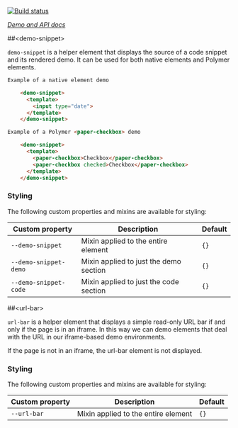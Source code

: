 
<!---

This README is automatically generated from the comments in these files:
demo-snippet.html  url-bar.html

Edit those files, and our readme bot will duplicate them over here!
Edit this file, and the bot will squash your changes :)

The bot does some handling of markdown. Please file a bug if it does the wrong
thing! https://github.com/PolymerLabs/tedium/issues

-->

[![Build status](https://travis-ci.org/PolymerElements/iron-demo-helpers.svg?branch=master)](https://travis-ci.org/PolymerElements/iron-demo-helpers)

_[Demo and API docs](https://elements.polymer-project.org/elements/iron-demo-helpers)_


##&lt;demo-snippet&gt;

`demo-snippet` is a helper element that displays the source of a code snippet and
its rendered demo. It can be used for both native elements and
Polymer elements.

```html
Example of a native element demo

    <demo-snippet>
      <template>
        <input type="date">
      </template>
    </demo-snippet>

Example of a Polymer <paper-checkbox> demo

    <demo-snippet>
      <template>
        <paper-checkbox>Checkbox</paper-checkbox>
        <paper-checkbox checked>Checkbox</paper-checkbox>
      </template>
    </demo-snippet>
```

### Styling

The following custom properties and mixins are available for styling:

| Custom property | Description | Default |
| --- | --- | --- |
| `--demo-snippet` | Mixin applied to the entire element | `{}` |
| `--demo-snippet-demo` | Mixin applied to just the demo section | `{}` |
| `--demo-snippet-code` | Mixin applied to just the code section | `{}` |



##&lt;url-bar&gt;

`url-bar` is a helper element that displays a simple read-only URL bar if
and only if the page is in an iframe. In this way we can demo elements that
deal with the URL in our iframe-based demo environments.

If the page is not in an iframe, the url-bar element is not displayed.

### Styling

The following custom properties and mixins are available for styling:

| Custom property | Description | Default |
| --- | --- | --- |
| `--url-bar` | Mixin applied to the entire element | `{}` |
